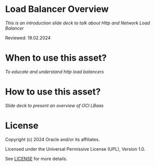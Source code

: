 # Load Balancer Overview
 
*This is an introduction slide deck to talk about Http and Network Load Balancer*
 
Reviewed: 19.02.2024

# When to use this asset?
 
*To educate and understand http load balancers*
 
# How to use this asset?
 
*Slide deck to present an overview of OCI LBaas*
 
# License

Copyright (c) 2024 Oracle and/or its affiliates.

Licensed under the Universal Permissive License (UPL), Version 1.0.

See [LICENSE](https://github.com/oracle-devrel/technology-engineering/blob/main/LICENSE) for more details.
